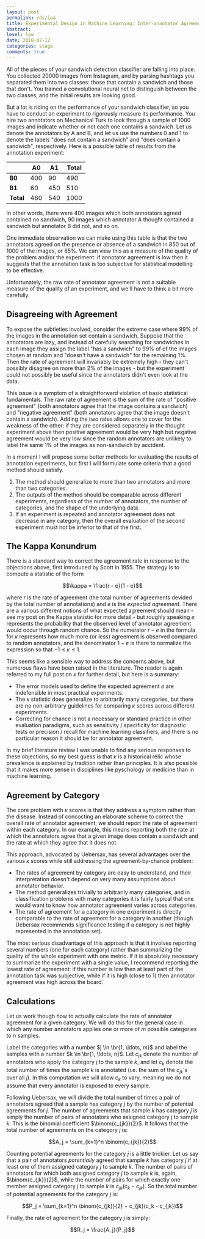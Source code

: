 ```yaml
---
layout: post
permalink: /ds/iaa
title: Experimental Design in Machine Learning: Inter-annotator Agreement
abstract: 
level: low
date: 2018-02-12
categories: stage
comments: true
---
```


All of the pieces of your sandwich detection classifier are falling into place.
You collected 20000 images from Instagram, and by parsing hashtags you separated them into two classes: those that contain a sandwich and those that don't.
You trained a convolutional neural net to distinguish between the two classes, and the initial results are looking good.

But a lot is riding on the performance of your sandwich classifier, so you have to conduct an experiment to rigorously measure its performance.
You hire two annotators on Mechanical Turk to look through a sample of 1000 images and indicate whether or not each one contains a sandwich.
Let us denote the annotators by A and B, and let us use the numbers 0 and 1 to denote the labels "does not contain a sandwich" and "does contain a sandwich", respectively.
Here is a possible table of results from the annotation experiment:

| | A0 | A1 | Total |
|---|---|---|---|
| **B0** | 400 | 90 | 490 |
| **B1** | 60 | 450 | 510 |
| **Total** | 460 | 540 | 1000 |

In other words, there were 400 images which both annotators agreed contained no sandwich, 90 images which annotator A thought contained a sandwich but annotator B did not, and so on.

One immediate observation we can make using this table is that the two annotators agreed on the presence or absence of a sandwich in 850 out of 1000 of the images, or 85%.
We can view this as a measure of the quality of the problem and/or the experiment: if annotator agreement is low then it suggests that the annotation task is too subjective for statistical modelling to be effective.

Unfortunately, the raw rate of annotator agreement is not a suitable measure of the quality of an experiment, and we'll have to think a bit more carefully.

## Disagreeing with Agreement

To expose the subtleties involved, consider the extreme case where 99% of the images in the annotation set contain a sandwich.
Suppose that the annotators are lazy, and instead of carefully searching for sandwiches in each image they assign the label "has a sandwich" to 99% of of the images chosen at random and "doesn't have a sandwich" for the remaining 1%.
Then the rate of agreement will invariably be extremely high - they can't possibly disagree on more than 2% of the images - but the experiment could not possibly be useful since the annotators didn't even look at the data.

This issue is a symptom of a straightforward violation of basic statistical fundamentals.
The raw rate of agreement is the sum of the rate of "positive agreement" (both annotators agree that the image contains a sandwich) and "negative agreement" (both annotators agree that the image doesn't contain a sandwich).
Adding the two rates allows one to cover for the weakness of the other: if they are considered separately in the thought experiment above then positive agreement would be very high but negative agreement would be very low since the random annotators are unlikely to label the same 1% of the images as non-sandwich by accident.

In a moment I will propose some better methods for evaluating the results of annotation experiments, but first I will formulate some criteria that a good method should satisfy.

1. The method should generalize to more than two annotators and more than two categories.
2. The outputs of the method should be comparable across different experiments, regardless of the number of annotators, the number of categories, and the shape of the underlying data.
3. If an experiment is repeated and annotator agreement does not decrease in any category, then the overall evaluation of the second experiment must not be inferior to that of the first.

## The Kappa Konundrum

There is a standard way to correct the agreement rate in response to the objections above, first introduced by Scott in 1955.
The strategy is to compute a statistic of the form

$$\kappa = \frac{r - e}{1 - e}$$

where $r$ is the rate of agreement (the total number of agreements devided by the total number of annotations) and $e$ is the _expected agreement_.
There are a various different notions of what expected agreement should mean - see my post on the Kappa statistic for more detail - but roughly speaking $e$ represents the probability that the observed level of annotator agreement would occur through random chance.
So the numerator $r - e$ in the formula for $\kappa$ represents how much more (or less) agreement is observed compared to random annotators, and the denominator $1 - e$ is there to normalize the expression so that $-1 \leq \kappa \leq 1$.

This seems like a sensible way to address the concerns above, but numerous flaws have been raised in the literature.
The reader is again referred to my full post on $\kappa$ for further detail, but here is a summary:

- The error models used to define the expected agreement $e$ are indefensible in most practical experiments.
- The $\kappa$ statistic does generalize to arbitrarily many categories, but there are no non-arbitrary guidelines for comparing $\kappa$ scores across different experiments.
- Correcting for chance is not a necessary or standard practice in other evaluation paradigms, such as sensitivity / specificity for diagnostic tests or precision / recall for machine learning classifiers, and there is no particular reason it should be for annotator agreement.

In my brief literature review I was unable to find any serious responses to these objections, so my best guess is that $\kappa$ is a historical relic whose prevalence is explained by tradition rather than principles.
It is also possible that it makes more sense in disciplines like pyschology or medicine than in machine learning.

## Agreement by Category

The core problem with $\kappa$ scores is that they address a symptom rather than the disease.
Instead of concocting an elaborate scheme to correct the overall rate of annotator agreement, we should report the rate of agreement within each category.
In our example, this means reporting both the rate at which the annotators agree that a given image does contain a sandwich and the rate at which they agree that it does not.

This approach, advocated by Uebersax, has several advantages over the various $\kappa$ scores while still addressing the agreement-by-chance problem:

- The rates of agreement by category are easy to understand, and their interpretation doesn't depend on very many assumptions about annotator behavior.
- The method generalizes trivially to arbitrarily many categories, and in classification problems with many categories it is fairly typical that one would want to know how annotator agreement varies across categories.
- The rate of agreement for a category in one experiment is directly comparable to the rate of agreement for a category in another (though Uebersax recommends significance testing if a category is not highly represented in the annotation set).

The most serious disadvantage of this approach is that it involves reporting several numbers (one for each category) rather than summarizing the quality of the whole experiment with one metric.
If it is absolutely necessary to summarize the experiment with a single value, I recommend reporting the lowest rate of agreement: if this number is low then at least part of the annotation task was subjective, while if it is high (close to 1) then annotator agreement was high across the board.

## Calculations

Let us work though how to actually calculate the rate of annotator agreement for a given category.
We will do this for the general case in which any number annotators applies one or more of $m$ possible categories to $n$ samples.

Label the categories with a number $j \in \br{1, \ldots, m}$ and label the samples with a number $k \in \br{1, \ldots, n}$.
Let $c_{jk}$ denote the number of annotators who apply the category $j$ to the sample $k$, and let $c_k$ denote the total number of times the sample $k$ is annotated (i.e. the sum of the $c_{jk}$'s over all $j$).
In this computation we will allow $c_k$ to vary, meaning we do not assume that every annotator is exposed to every sample.

Following Uebersax, we will divide the total number of times a pair of annotators agreed that a sample has category $j$ by the number of potential agreements for $j$.
The number of agreements that sample $k$ has category $j$ is simply the number of pairs of annotators who assigned category $j$ to sample $k$.
This is the binomial coefficient $\binom{c_{jk}}{2}$.
It follows that the total number of agreements on the category $j$ is:

$$A_j = \sum_{k=1}^n \binom{c_{jk}}{2}$$

Counting potential agreements for the category $j$ is a little trickier.
Let us say that a pair of annotators _potentially_ agreed that sample $k$ has category $j$ if at least one of them assigned category $j$ to sample $k$.
The number of pairs of annotators for which both assigned category $j$ to sample $k$ is, again, $\binom{c_{jk}}{2}$, while the number of pairs for which exactly one member assigned category $j$ to sample $k$ is $c_{jk}(c_k - c_{jk})$.
So the total number of potential agreements for the category $j$ is:

$$P_j = \sum_{k=1}^n \binom{c_{jk}}{2} + c_{jk}(c_k - c_{jk})$$

Finally, the rate of agreement for the category $j$ is simply:

$$R_j = \frac{A_j}{P_j}$$

